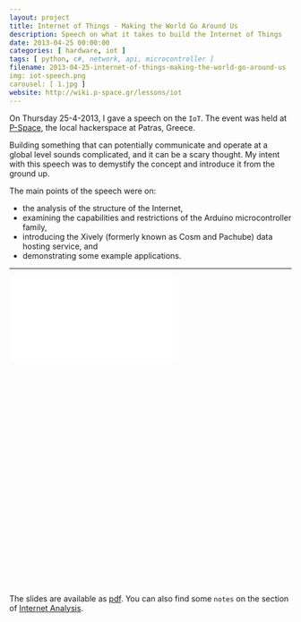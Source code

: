 ```yaml
---
layout: project
title: Internet of Things - Making the World Go Around Us
description: Speech on what it takes to build the Internet of Things
date: 2013-04-25 00:00:00
categories: [ hardware, iot ]
tags: [ python, c#, network, api, microcontroller ]
filename: 2013-04-25-internet-of-things-making-the-world-go-around-us
img: iot-speech.png
carousel: [ 1.jpg ]
website: http://wiki.p-space.gr/lessons/iot
---
```


On Thursday 25-4-2013, I gave a speech on the `IoT`. The event was held at [P-Space](http://www.p-space.gr/), the local hackerspace at Patras, Greece.

Building something that can potentially communicate and operate at a global level sounds complicated, and it can be a scary thought. My intent with this speech was to demystify the concept and introduce it from the ground up.

The main points of the speech were on:
* the analysis of the structure of the Internet,
* examining the capabilities and restrictions of the Arduino microcontroller family,
* introducing the Xively (formerly known as Cosm and Pachube) data hosting service, and
* demonstrating some example applications.

<hr class="hr-hide">
<div class="intrinsic-container" style="padding-bottom:80%;">
	<iframe src="//slides.com/nlamprian/deck-1/embed?style=light" scrolling="no" frameborder="0" webkitallowfullscreen mozallowfullscreen allowfullscreen></iframe>
</div>

The slides are available as [pdf](https://drive.google.com/file/d/1fqBFXt7PrcKdIG5SBEk21glCYL7yUlCm/view?usp=sharing). You can also find some `notes` on the section of [Internet Analysis](https://drive.google.com/file/d/1m0UEbROWFFjhLD5-tYVDb9wCX0dlo36N/view?usp=sharing).
